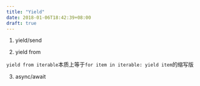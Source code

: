 ```yaml
---
title: "Yield"
date: 2018-01-06T18:42:39+08:00
draft: true
---
```


<!--more-->
1. yield/send

2. yield from

`yield from iterable`本质上等于`for item in iterable: yield item`的缩写版

3. async/await


